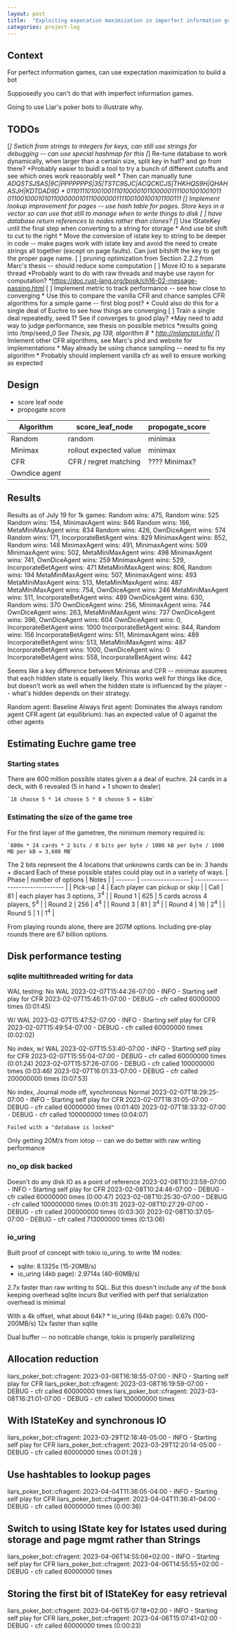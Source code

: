 ```yaml
---
layout: post
title:  "Exploiting expecation maximization in imperfect information games"
categories: project-log
---
```


## Context

For perfect information games, can use expectation maximization to build a bot

Supposedly you can't do that with imperfect information games.

Going to use Liar's poker bots to illustrate why.

## TODOs

[*] Swtich from strings to integers for keys, can still use strings for debugging -- can use special hashmap for this
[*] Re-tune database to work dynamically, when larger than a certain size, split key in half? and go from there?
    *Probably easier to buidl a tool to try a bunch of different cutoffs and see which ones work reasonably well
    * Then can manually tune
    *ADQSTSJSAS|9C|PPPPPPPS|3S|TSTC9SJC|ACQCKCJS|THKHQS9H|QHAHASJH|KDTDAD9D
    * 011011101001001110100001011000001111001001001011
    *01100100010101100000010111000000111100100100101100111
[*] Implement lookup improvement for pages -- use hash table for pages. Store keys in a vector so can use that still to manage when to write things to disk
[ ] have database return references to nodes rather than clones?
[*] Use IStateKey until the final step when converting to a string for storage
    * And use bit shift to cut to the right
    * Move the conversion of istate key to string to be deeper in code -- make pages work with istate key and avoid the need to create strings all together (except on page faults). Can just bitshift the key to get the proper page name.
[ ] pruning optimization from Section 2.2.2 from Marc's thesis -- should reduce some computation
[ ] Move IO to a separate thread
    *Probably want to do with raw threads and maybe use rayon for computation?
    *<https://doc.rust-lang.org/book/ch16-02-message-passing.html>
[ ] Implement metric to track performance -- see how close to converging
    * Use this to compare the vanilla CFR and chance samples CFR algorithms for a simple game -- first blog post?
    * Could also do this for a single deal of Euchre to see how things are converging
[ ] Train a single deal repeatedly, seed 1? See if converges to good play?
    *May need to add way to judge performance, see thesis on possible metrics
    *results going into /tmp/seed_0
    *See Thesis, pg 139, algorithm 8
    * <http://mlanctot.info/>
[*] Imlement other CFR algorithms, see Marc's phd and website for implementations
    * May already be using chance sampling -- need to fix my algorithm
    * Probably should implement vanilla cfr as well to ensure working as expected


## Design

* score leaf node
* propogate score

| Algorithm     | score_leaf_node        | propogate_score |
| ------------- | ---------------------- | --------------- |
| Random        | random                 | minimax         |
| Minimax       | rollout expected value | minimax         |
| CFR           | CFR / regret matching  | ???? Minimax?   |
| Owndice agent |

## Results

Results as of July 19 for 1k games:
Random wins: 475,  Random wins: 525
Random wins: 154,  MinimaxAgent wins: 846
Random wins: 166,  MetaMiniMaxAgent wins: 834
Random wins: 426,  OwnDiceAgent wins: 574
Random wins: 171,  IncorporateBetAgent wins: 829
MinimaxAgent wins: 852,  Random wins: 148
MinimaxAgent wins: 491,  MinimaxAgent wins: 509
MinimaxAgent wins: 502,  MetaMiniMaxAgent wins: 498
MinimaxAgent wins: 741,  OwnDiceAgent wins: 259
MinimaxAgent wins: 529,  IncorporateBetAgent wins: 471
MetaMiniMaxAgent wins: 806,  Random wins: 194
MetaMiniMaxAgent wins: 507,  MinimaxAgent wins: 493
MetaMiniMaxAgent wins: 513,  MetaMiniMaxAgent wins: 487
MetaMiniMaxAgent wins: 754,  OwnDiceAgent wins: 246
MetaMiniMaxAgent wins: 511,  IncorporateBetAgent wins: 489
OwnDiceAgent wins: 630,  Random wins: 370
OwnDiceAgent wins: 256,  MinimaxAgent wins: 744
OwnDiceAgent wins: 263,  MetaMiniMaxAgent wins: 737
OwnDiceAgent wins: 396,  OwnDiceAgent wins: 604
OwnDiceAgent wins: 0,  IncorporateBetAgent wins: 1000
IncorporateBetAgent wins: 844,  Random wins: 156
IncorporateBetAgent wins: 511,  MinimaxAgent wins: 489
IncorporateBetAgent wins: 513,  MetaMiniMaxAgent wins: 487
IncorporateBetAgent wins: 1000,  OwnDiceAgent wins: 0
IncorporateBetAgent wins: 558,  IncorporateBetAgent wins: 442

Seems like a key difference between Minimax and CFR -- minimax assumes that each hidden state is equally likely. This works well for things like dice, but doesn't work as well when the hidden state is influenced by the player -- what's hidden depends on their strategy.

Random agent: Baseline
Always first agent: Dominates the always random agent
CFR agent (at equilibrium): has an expected value of 0 against the other agents

## Estimating Euchre game tree

### Starting states

There are 600 million possible states given a a deal of euchre.
24 cards in a deck, with 6 revealed (5 in hand + 1 shown to dealer)

    `18 choose 5 * 14 choose 5 * 8 choose 5 = 618m`

### Estimating the size of the game tree

For the first layer of the gametree, the minimum memory required is:

    `600m * 24 cards * 2 bits / 8 bits per byte / 1000 kB per byte / 1000 MB per kB = 3,600 MB`
The 2 bits represent the 4 locations that unknowns cards can be in: 3 hands + discard
Each of these possible states could play out in a variety of ways.
| Phase   | number of options | Notes                            |
| ------- | ----------------- | -------------------------------- |
| Pick-up | 4                 | Each player can pickup or skip   |
| Call    | 81                | each player has 3 options, $3^4$ |
| Round 1 | 625               | 5 cards across 4 players, $5^4$  |
| Round 2 | 256               | $4^4$                            |
| Round 3 | 81                | $3^4$                            |
| Round 4 | 16                | $2^4$                            |
| Round 5 | 1                 | $1^4$                            |

From playing rounds alone, there are 207M options. Including pre-play rounds there are 67 billion options.


## Disk performance testing

### sqlite multithreaded writing for data

WAL testing:
No WAL
    2023-02-07T15:44:26-07:00 - INFO - Starting self play for CFR
    2023-02-07T15:46:11-07:00 - DEBUG - cfr called 60000000 times   (0:01:45)

W/ WAL
    2023-02-07T15:47:52-07:00 - INFO - Starting self play for CFR
    2023-02-07T15:49:54-07:00 - DEBUG - cfr called 60000000 times   (0:02:02)

No index, w/ WAL
    2023-02-07T15:53:40-07:00 - INFO - Starting self play for CFR
    2023-02-07T15:55:04-07:00 - DEBUG - cfr called 60000000 times   (0:01:24)
    2023-02-07T15:57:26-07:00 - DEBUG - cfr called 100000000 times  (0:03:46)
    2023-02-07T16:01:33-07:00 - DEBUG - cfr called 200000000 times  (0:07:53)

No index, Journal mode off, synchronous Normal
    2023-02-07T18:29:25-07:00 - INFO - Starting self play for CFR
    2023-02-07T18:31:05-07:00 - DEBUG - cfr called 60000000 times   (0:01:40)
    2023-02-07T18:33:32-07:00 - DEBUG - cfr called 100000000 times  (0:04:07)

    Failed with a "database is locked"

Only getting 20M/s from iotop -- can we do better with raw writing performance

### no_op disk backed

Doesn't do any disk IO as a point of reference
    2023-02-08T10:23:59-07:00 - INFO - Starting self play for CFR
    2023-02-08T10:24:46-07:00 - DEBUG - cfr called 60000000 times (0:00:47)
    2023-02-08T10:25:30-07:00 - DEBUG - cfr called 100000000 times (0:01:31)
    2023-02-08T10:27:29-07:00 - DEBUG - cfr called 200000000 times (0:03:30)
    2023-02-08T10:37:05-07:00 - DEBUG - cfr called 713000000 times (0:13:06)

### io_uring

Built proof of concept with tokio io_uring.
to write 1M nodes:

* sqlite: 8.1325s (15-20MB/s)
* io_uring (4kb page): 2.9714s (40-60MB/s)

2.7x faster than raw writing to SQL. But this doesn't include any of the book keeping overhead sqlite incurs
But verified with perf that serialization overhead is minimal

With a 4k offset, what about 64k?
    * io_uring (64kb page): 0.67s (100-200MB/s)
    12x faster than sqlite

Dual buffer -- no noticable change, tokio is properly parallelizing

## Allocation reduction

liars_poker_bot::cfragent: 2023-03-08T16:18:55-07:00 - INFO - Starting self play for CFR
liars_poker_bot::cfragent: 2023-03-08T16:19:59-07:00 - DEBUG - cfr called 60000000 times
liars_poker_bot::cfragent: 2023-03-08T16:21:01-07:00 - DEBUG - cfr called 100000000 times

## With IStateKey and synchronous IO

liars_poker_bot::cfragent: 2023-03-29T12:18:46-05:00 - INFO - Starting self play for CFR
liars_poker_bot::cfragent: 2023-03-29T12:20:14-05:00 - DEBUG - cfr called 60000000 times (0:01:28 )

## Use hashtables to lookup pages

liars_poker_bot::cfragent: 2023-04-04T11:36:05-04:00 - INFO - Starting self play for CFR
liars_poker_bot::cfragent: 2023-04-04T11:36:41-04:00 - DEBUG - cfr called 60000000 times (0:00:36)

## Switch to using IState key for Istates used during storage and page mgmt rather than Strings 

liars_poker_bot::cfragent: 2023-04-06T14:55:06+02:00 - INFO - Starting self play for CFR
liars_poker_bot::cfragent: 2023-04-06T14:55:55+02:00 - DEBUG - cfr called 60000000 times

## Storing the first bit of IStateKey for easy retrieval

liars_poker_bot::cfragent: 2023-04-06T15:07:18+02:00 - INFO - Starting self play for CFR
liars_poker_bot::cfragent: 2023-04-06T15:07:41+02:00 - DEBUG - cfr called 60000000 times (0:00:23)
